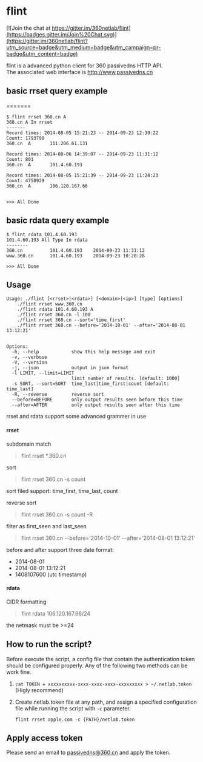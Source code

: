 flint
=====

[![Join the chat at https://gitter.im/360netlab/flint](https://badges.gitter.im/Join%20Chat.svg)](https://gitter.im/360netlab/flint?utm_source=badge&utm_medium=badge&utm_campaign=pr-badge&utm_content=badge)

flint is a advanced python client for 360 passivedns HTTP API.   
The associated web interface is http://www.passivedns.cn


## basic rrset query example
=======

```
$ flint rrset 360.cn A
360.cn A In rrset
-------
Record times: 2014-08-05 15:21:23 -- 2014-09-23 12:39:22
Count: 1793790
360.cn  A       111.206.61.131

Record times: 2014-08-06 14:39:07 -- 2014-09-23 11:31:12
Count: 801
360.cn  A       101.4.60.193

Record times: 2014-08-05 15:21:39 -- 2014-09-23 11:24:23
Count: 4758929
360.cn  A       106.120.167.66


>>> All Done
```

## basic rdata query example

```
$ flint rdata 101.4.60.193
101.4.60.193 All Type In rdata
--------
360.cn          101.4.60.193    2014-09-23 11:31:12
www.360.cn      101.4.60.193    2014-09-23 10:20:28

>>> All Done
```

## Usage

```
Usage: ./flint [<rrset>|<rdata>] [<domain>|<ip>] [type] [options]
    ./flint rrset www.360.cn
    ./flint rdata 101.4.60.193 A
    ./flint rrset 360.cn -l 100
    ./flint rrset 360.cn --sort='time_first'
    ./flint rrset 360.cn --before='2014-10-01' --after='2014-08-01 13:12:21'


Options:
  -h, --help            show this help message and exit
  -v, --verbose
  -V, --version
  -j, --json            output in json format
  -l LIMIT, --limit=LIMIT
                        limit number of results. [default: 1000]
  -s SORT, --sort=SORT  time_last|time_first|count [default: time_last]
  -R, --reverse         reverse sort
  --before=BEFORE       only output results seen before this time
  --after=AFTER         only output results seen after this time
```

rrset and rdata support some advanced grammer in use

#### rrset
subdomain match
>flint rrset *.360.cn


sort
>flint rrset 360.cn -s count

  sort filed support: time_first, time_last, count

reverse sort
>flint rrset 360.cn -s count -R

filter as first_seen and last_seen
>flint rrset 360.cn --before='2014-10-01' --after='2014-08-01 13:12:21'

before and after support three date format: 

  * 2014-08-01
  * 2014-08-01 13:12:21
  * 1408107600 (utc timestamp)

#### rdata
CIDR formatting
>flint rdata 106.120.167.66/24  

the netmask must be >=24



## How to run the script?

Before execute the script, a config file that contain the authentication token should be configured properly.
Any of the following two methods can be work fine.

1. ``cat TOKEN = xxxxxxxxxx-xxxx-xxxx-xxxx-xxxxxxxxx > ~/.netlab.token`` (Higly recommend)
2. Create netlab.token file at any path, and assign a specified configuration file while running the script with  `-c` parameter. 

	``flint rrset apple.com -c {PATH}/netlab.token``
    
## Apply access token

Please send an email to passivedns@360.cn and apply the token.

